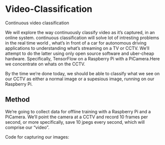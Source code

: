 # Video-Classification
Continuous video classification


We will explore the way continuously classify video as it’s captured, in an online system. continuous classification will solve lot of intresting problems in the real time world , what’s in front of a car for autonomous driving applications to understanding what’s streaming on a TV or CCTV. We’ll attempt to do the latter using only open source software and uber-cheap hardware. Specifically, TensorFlow on a Raspberry Pi with a PiCamera.Here we concentrate on whats on the CCTV.


By the time we’re done today, we should be able to classify what we see on our CCTV as either a normal image or a supesious image, running on our Raspberry Pi.



## Method
We’re going to collect data for offline training with a Raspberry Pi and a PiCamera. We’ll point the camera at a CCTV and record 10 frames per second, or more specifically, save 10 jpegs every second, which will comprise our “video”.

Code for capturing our images:

